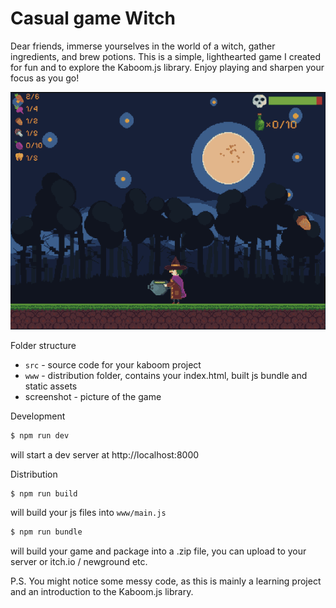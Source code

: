# Casual game Witch

Dear friends, immerse yourselves in the world of a witch, gather ingredients, and brew potions. This is a simple, lighthearted game I created for fun and to explore the Kaboom.js library. Enjoy playing and sharpen your focus as you go!

![Witch](screenshot/ss-witch-game.png)

Folder structure

- `src` - source code for your kaboom project
- `www` - distribution folder, contains your index.html, built js bundle and static assets
- screenshot -  picture of the game

Development

```sh
$ npm run dev
```

will start a dev server at http://localhost:8000

Distribution

```sh
$ npm run build
```

will build your js files into `www/main.js`

```sh
$ npm run bundle
```

will build your game and package into a .zip file, you can upload to your server or itch.io / newground etc.



P.S. You might notice some messy code, as this is mainly a learning project and an introduction to the Kaboom.js library.
